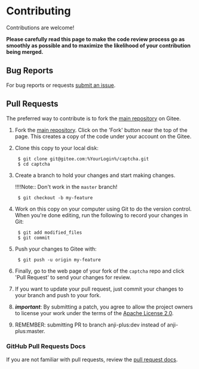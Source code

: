Contributing
============

Contributions are welcome!

**Please carefully read this page to make the code review process go as smoothly as possible and to maximize the likelihood of your contribution being merged.**

## Bug Reports

For bug reports or requests [submit an issue](https://gitee.com/anji-plus/captcha/issues).

## Pull Requests

The preferred way to contribute is to fork the
[main repository](https://gitee.com/anji-plus/captcha) on Gitee.

1. Fork the [main repository](https://gitee.com/anji-plus/captcha).  Click on the 'Fork' button near the top of the page.  This creates a copy of the code under your account on the Gitee.

2. Clone this copy to your local disk:

        $ git clone git@gitee.com:%YourLogin%/captcha.git
        $ cd captcha

3. Create a branch to hold your changes and start making changes. 
   
   !!!!Note:: Don't work in the `master` branch!

        $ git checkout -b my-feature

4. Work on this copy on your computer using Git to do the version control. When you're done editing, run the following to record your changes in Git:

        $ git add modified_files
        $ git commit

5. Push your changes to Gitee with:

        $ git push -u origin my-feature

6. Finally, go to the web page of your fork of the `captcha` repo and click 'Pull Request' to send your changes for review.

7. If you want to update your pull request, just commit your changes to your branch and push to your fork.

8. ***important***: By submitting a patch, you agree to allow the project owners to license your work under the terms of the [Apache License 2.0](https://github.com/anji-plus/captcha/blob/master/LICENSE).

9. REMEMBER:  submitting PR to branch anji-plus:dev instead of anji-plus:master.

### GitHub Pull Requests Docs

If you are not familiar with pull requests, review the [pull request docs](https://help.github.com/articles/using-pull-requests/).


